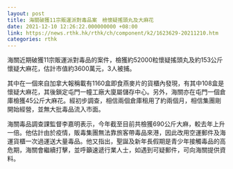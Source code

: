 ```yaml
---
layout: post
title: 海關破獲11宗販運派對毒品案　檢懷疑搖頭丸及大麻花
date: 2021-12-10 12:26:22.000000000 +08:00
link: https://news.rthk.hk/rthk/ch/component/k2/1623629-20211210.htm
categories: rthk
---
```


海關近期破獲11宗販運派對毒品的案件，檢獲約52000粒懷疑搖頭丸及約153公斤懷疑大麻花，估計市值約3600萬元，3人被捕。

其中在一個來自加拿大報稱載有1160盒即食燕麥片的貨櫃內發現，有其中108盒是懷疑大麻花，其後鎖定屯門一幢工廠大廈屬儲存中心。另外，海關亦在屯門一個倉庫檢獲45公斤大麻花。經初步調查，相信兩個倉庫租用了約兩個月，相信集團剛開始經營，並無大批毒品流入市面。

海關毒品調查課監督李嘉明表示，今年截至目前共檢獲690公斤大麻，較去年上升一倍。他估計由於疫情，販毒集團無法靠旅客帶毒品來港，因此改用空運郵件及海運貨櫃一次過運送大量毒品。他又指出，聖誕及新年長假期是青少年接觸毒品的高危期，海關會繼續打擊，並呼籲速遞行業人士，如遇到可疑郵件，可向海關提供資料。
